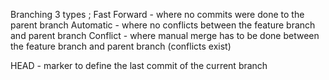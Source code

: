 Branching 3 types ;
	Fast Forward - where no commits were done to the parent branch
	Automatic - where no conflicts between the feature branch and parent branch
	Conflict - where manual merge has to be done between the feature branch and parent branch (conflicts exist)
	
HEAD -  marker to define the last commit of the current branch
	